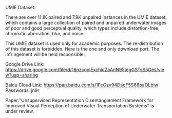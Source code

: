 UMIE Dataset:

There are over 11.1K paired and 7.9K unpaired instances in the UMIE dataset, which contains a large collection of paired and unpaired underwater images of poor and good perceptual quality, which types include distortion-free, chromatic aberration, blur, and noise. 

This UMIE dataset is used only for academic purposes. The re-distribution of this dataset is forbidden. Here is the one and only download port. The infringement will be held responsible.

Google Drive Link: https://drive.google.com/file/d/18pzcqnlExchidZaAnN95tegGSTsS5Ges/view?usp=sharing

Baidu Cloud Link: https://pan.baidu.com/s/1FeGzv94DadF5S68paOLbiw  Passwords: jn9r

Paper:"Unsupervised Representation Disentanglement Framework for Improved Visual Perception of Underwater Transportation Systems" is under review.
